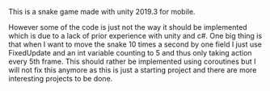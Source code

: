This is a snake game made with unity 2019.3 for mobile.

However some of the code is just not the way it should be implemented which is due to a lack of prior experience with unity and c#.
One big thing is that when I want to move the snake 10 times a second by one field I just use FixedUpdate and an int variable counting to 5 and thus only taking action every 5th frame.
This should rather be implemented using coroutines but I will not fix this anymore as this is just a starting project and there are more interesting projects to be done.
